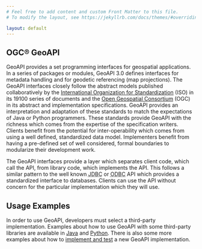 ```yaml
---
# Feel free to add content and custom Front Matter to this file.
# To modify the layout, see https://jekyllrb.com/docs/themes/#overriding-theme-defaults

layout: default
---
```


<div class="font-sans">
    <h2 class="text-2xl font-bold">OGC&reg; GeoAPI</h2>
</div>

<p>GeoAPI provides a set programming interfaces for geospatial applications. In a series of packages or modules,
GeoAPI 3.0 defines interfaces for metadata handling and for geodetic referencing (map projections).
The GeoAPI interfaces closely follow the abstract models published collaboratively by the
<a href="https://www.isotc211.org/">International Organization for Standardization</a> (ISO) in its 19100
series of documents and the <a href="https://www.opengeospatial.org/">Open Geospatial Consortium</a> (OGC) in
its abstract and implementation specifications. GeoAPI provides an interpretation and adaptation of these
standards to match the expectations of Java or Python programmers. These standards provide GeoAPI with
the richness which comes from the expertise of the specification writers. Clients benefit from the potential
for inter-operability which comes from using a well defined, standardized data model. Implementers benefit
from having a pre-defined set of well considered, formal boundaries to modularize their development work.</p>

<p class="text-justify tracking-normal subpixel-antialiased my-6">The GeoAPI interfaces provide a layer which separates
client code, which call the API, from library code, which implements the API. This follows a similar pattern to 
the well known <abbr title="Java Database Connectivity">JDBC</abbr> or
<abbr title="Open Database Connectivity">ODBC</abbr> API which provides a standardized interface to databases.
Clients can use the API without concern for the particular implementation which they will use.</p>

<div class="font-sans">
    <h2 class="text-2xl font-bold">Usage Examples</h2>
</div>

<p>In order to use GeoAPI, developers must select a third-party implementation. Examples about how to use
GeoAPI with some third-party libraries are available in <a href="/java/examples/usage.html">Java</a> and
<a href="/python/examples/index.html">Python</a>. There is also some more examples about how to
<a href="/java/examples/index.html">implement and test</a> a new GeoAPI implementation.</p>
